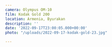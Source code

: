 ```yaml
---
camera: Olympus OM-10
film: Kodak Gold 200
location: Armenia, Byurakan
description: ''
date: '2022-09-17T23:00:05.000+00:00'
photo: "/uploads/2022-09-17-kodak-gold-23.jpg"

---
```

